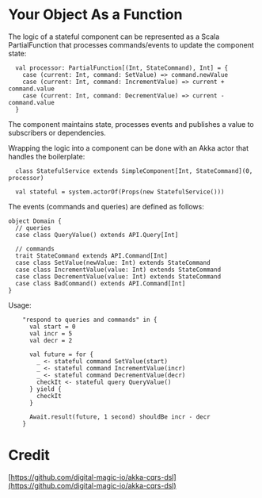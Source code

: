 # Your Object As a Function

The logic of a stateful component can be represented as a Scala PartialFunction that processes commands/events to 
update the component state:

    
      val processor: PartialFunction[(Int, StateCommand), Int] = {
        case (current: Int, command: SetValue) => command.newValue
        case (current: Int, command: IncrementValue) => current + command.value
        case (current: Int, command: DecrementValue) => current - command.value
      }
      
The component maintains state, processes events and publishes a value to subscribers or dependencies.

Wrapping the logic into a component can be done with an Akka actor that handles the boilerplate:

      class StatefulService extends SimpleComponent[Int, StateCommand](0, processor)
     
      val stateful = system.actorOf(Props(new StatefulService()))
     
The events (commands and queries) are defined as follows:
 
    object Domain {
      // queries
      case class QueryValue() extends API.Query[Int]
    
      // commands
      trait StateCommand extends API.Command[Int]
      case class SetValue(newValue: Int) extends StateCommand
      case class IncrementValue(value: Int) extends StateCommand
      case class DecrementValue(value: Int) extends StateCommand
      case class BadCommand() extends API.Command[Int]
    }

Usage:

        "respond to queries and commands" in {
          val start = 0
          val incr = 5
          val decr = 2
    
          val future = for {
            _ <- stateful command SetValue(start)
            _ <- stateful command IncrementValue(incr)
            _ <- stateful command DecrementValue(decr)
            checkIt <- stateful query QueryValue()
          } yield {
            checkIt
          }
    
          Await.result(future, 1 second) shouldBe incr - decr
        }
            
# Credit
[https://github.com/digital-magic-io/akka-cqrs-dsl](https://github.com/digital-magic-io/akka-cqrs-dsl)